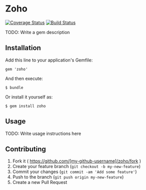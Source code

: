 # Zoho
[![Coverage Status](https://coveralls.io/repos/twg/zoho/badge.svg?branch=dexter)](https://coveralls.io/r/twg/zoho?branch=master)
[![Build Status](https://travis-ci.org/twg/zoho.svg?branch=master)](https://travis-ci.org/twg/zoho)

TODO: Write a gem description

## Installation

Add this line to your application's Gemfile:

    gem 'zoho'

And then execute:

    $ bundle

Or install it yourself as:

    $ gem install zoho

## Usage

TODO: Write usage instructions here

## Contributing

1. Fork it ( https://github.com/[my-github-username]/zoho/fork )
2. Create your feature branch (`git checkout -b my-new-feature`)
3. Commit your changes (`git commit -am 'Add some feature'`)
4. Push to the branch (`git push origin my-new-feature`)
5. Create a new Pull Request

